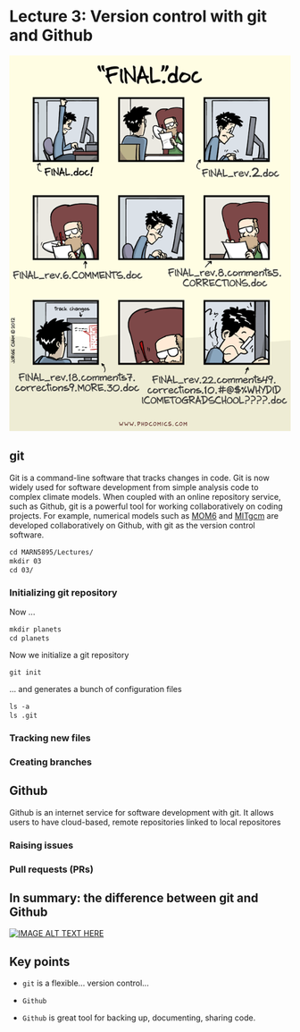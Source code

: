 # Lecture 3: Version control with git and Github

![](img/Finaldoc.png)


## git

Git is a command-line software that tracks changes in code. Git is now widely used for software development from simple analysis code to complex climate models. When coupled with an online repository service, such as Github, git is a powerful tool for working collaboratively on coding projects. For example, numerical models such as [MOM6](https://github.com/NOAA-GFDL/MOM6) and [MITgcm](https://github.com/MITgcm/MITgcm) are developed collaboratively on Github, with git as the version control software.



    cd MARN5895/Lectures/
    mkdir 03
    cd 03/

### Initializing git repository

Now ...

    mkdir planets
    cd planets

Now we initialize a git repository

    git init

... and generates a bunch of configuration files

    ls -a
    ls .git

### Tracking new files

### Creating branches



## Github
Github is an internet service for software development with git. It allows users to have cloud-based, remote repositories linked to local repositores

### Raising issues

### Pull requests (PRs)


## In summary: the difference between git and Github

[![IMAGE ALT TEXT HERE](https://kinsta.com/knowledgebase/what-is-github//0.jpg)](https://kinsta.com/knowledgebase/what-is-github/)



## Key points 

- `git` is a flexible... version control...

- `Github`

- `Github` is great tool for backing up, documenting, sharing code.